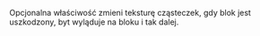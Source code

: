 Opcjonalna właściwość zmieni teksturę cząsteczek, gdy blok jest uszkodzony, byt wyląduje na bloku i tak dalej.